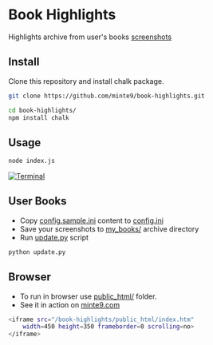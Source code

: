 # Book Highlights

Highlights archive from user's books [screenshots](https://github.com/minte9/book-highlights/tree/main/files_archive/)

## Install

Clone this repository and install chalk package.

~~~sh
git clone https://github.com/minte9/book-highlights.git

cd book-highlights/
npm install chalk
~~~

## Usage

~~~sh
node index.js
~~~

[![Terminal](https://www.minte9.com/lib/images/github/book-highlights/highlight_02.png)](https://www.minte9.com)

## User Books

- Copy [config.sample.ini](https://github.com/minte9/book-highlights/tree/main/config/config.sample.ini) content to [config.ini](https://github.com/minte9/book-highlights/tree/main/config/config.ini)
- Save your screenshots to [my_books/](https://github.com/minte9/book-highlights/tree/main/files_archive/my_books) archive directory
- Run [update.py](https://github.com/minte9/book-highlights/blob/main/update.py) script 

~~~sh
python update.py
~~~

## Browser

- To run in browser use [public_html/](https://github.com/minte9/book-highlights/tree/main/public_html) folder.
- See it in action on [minte9.com](https://www.minte9.com)

~~~sh
<iframe src="/book-highlights/public_html/index.htm" 
    width=450 height=350 frameborder=0 scrolling=no>
</iframe>
~~~
